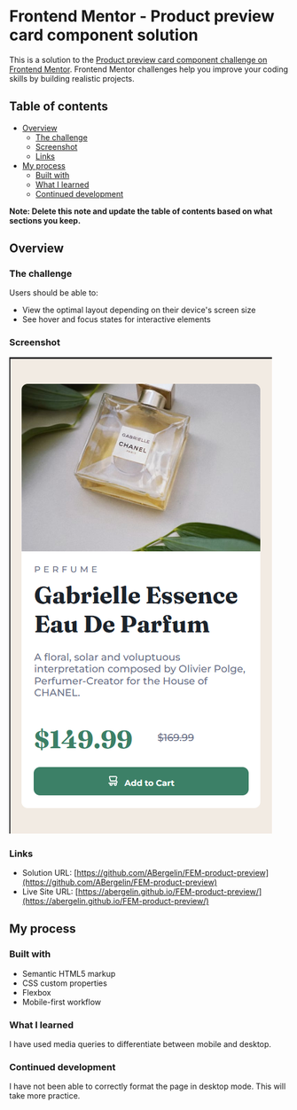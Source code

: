 # Frontend Mentor - Product preview card component solution

This is a solution to the [Product preview card component challenge on Frontend Mentor](https://www.frontendmentor.io/challenges/product-preview-card-component-GO7UmttRfa). Frontend Mentor challenges help you improve your coding skills by building realistic projects.

## Table of contents

- [Overview](#overview)
  - [The challenge](#the-challenge)
  - [Screenshot](#screenshot)
  - [Links](#links)
- [My process](#my-process)
  - [Built with](#built-with)
  - [What I learned](#what-i-learned)
  - [Continued development](#continued-development)

**Note: Delete this note and update the table of contents based on what sections you keep.**

## Overview

### The challenge

Users should be able to:

- View the optimal layout depending on their device's screen size
- See hover and focus states for interactive elements

### Screenshot

![](./Screenshot.png)

### Links

- Solution URL: [https://github.com/ABergelin/FEM-product-preview](https://github.com/ABergelin/FEM-product-preview)
- Live Site URL: [https://abergelin.github.io/FEM-product-preview/](https://abergelin.github.io/FEM-product-preview/)

## My process

### Built with

- Semantic HTML5 markup
- CSS custom properties
- Flexbox
- Mobile-first workflow

### What I learned

I have used media queries to differentiate between mobile and desktop.

### Continued development

I have not been able to correctly format the page in desktop mode. This will take more practice.
